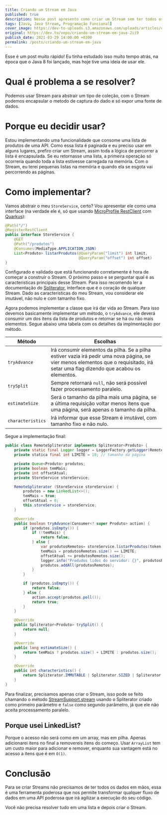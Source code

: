 ```yaml
---
title: Criando um Stream em Java
published: true
description: Nesse post apresento como criar um Stream sem ter todos os objetos em mãos.
tags: [Java, Java Stream, Programação Funcional]
cover_image: https://dev-to-uploads.s3.amazonaws.com/uploads/articles/crhubhovr57klr3zsc4a.jpg
original: https://dev.to/vepo/criando-um-stream-em-java-2ii9
publish_date: 2021-03-29 14:00:00 +0300
permalink: /posts/criando-um-stream-em-java
---
```


Esse é um post muito rápido! Eu tinha estudado isso muito tempo atrás, na época que o Java 8 foi lançado, mas hoje tive uma ideia de usar ele.

# Qual é problema a se resolver?

Podemos usar Stream para abstrair um tipo de coleção, com o Stream podemos encapsular o metodo de captura do dado e só expor uma fonte de dados.

# Porque eu decidir usar? 

Estou implementando uma funcionalidade que consome uma lista de produtos de uma API. Como essa lista é paginada e eu preciso usar em alguns lugares, prefiro criar um Stream, assim toda a lógica de percorrer a lista é encapsulada. Se eu retornasse uma lista, a primeira operação só ocorreria quando toda a lista estivesse carregada na memória. Com o Stream, eu terei pequenas listas na memória e quando ela se esgota vai percorrendo as páginas.

# Como implementar?

Vamos abstrair o meu `StoreService`, certo? Vou apresentar ele como uma interface (na verdade ele é, só que usando [MicroProfile RestClient](https://github.com/eclipse/microprofile-rest-client) com [Quarkus](https://quarkus.io/guides/rest-client)):

```java
@Path("/")
@RegisterRestClient
public interface StoreService { 
    @GET
    @Path("/produtos")
    @Consumes(MediaType.APPLICATION_JSON)
    List<Produto> listarProdutos(@QueryParam("limit") int limit,
                                 @QueryParam("offset") int offset)
}
```

Configurado e validado que está funcionando corretamente é hora de começar a construir o Stream. O próximo passo e se perguntar qual é as caracteristicas principais desse Stream. Para isso recomendo ler a documentação do [Spliterator](https://docs.oracle.com/javase/8/docs/api/java/util/Spliterator.html), interface que é o coração de qualquer Stream. Dado as caracteristicas do meu Stream, vou considerar ele imutável, não nulo e com tamanho fixo.

Agora podemos implementar a classe que irá dar vida ao Stream. Para isso devemos basicamente implementar um método, o `tryAdvance`, ele deverá consumir um dos itens da lista de produtos e retornar se há ou não mais elementos. Segue abaixo uma tabela com os detalhes da implmentação por método.

| Método | Escolhas |
|--------|----------|
| `tryAdvance` | Irá consumir elementos da pilha. Se a pilha estiver vazia irá pedir uma nova página, se vier menos elementos que o requisitado, irá setar uma flag dizendo que acabou os elementos. |
| `trySplit` | Sempre retornará `null`, não será possível fazer processamento paralelo. |
| `estimateSize` | Será o tamanho da pilha mais uma página, se a última requisição voltar menos itens que uma página, será apenas o tamanho da pilha. |
| `characteristics` | Irá informar que esse Stream é imutável, com tamanho fixo e não nulo. |


Segue a implementação final:

```java
public class RemoteSpliterator implements Spliterator<Produto> {
    private static final Logger logger = LoggerFactory.getLogger(RemoteSpliterator .class);
    private statica final int LIMITE = 10; // tamanho da página

    private Queue<Produto> produtos;
    private boolean temMais;
    private int offsetAtual;
    private StoreService storeService;

    RemoteSpliterator (StoreService storeService) {
        produtos = new LinkedList<>();
        temMais = true;
        offsetAtual = 0;
        this.storeService = storeService; 
    }

    @Override
    public boolean tryAdvance(Consumer<? super Produto> action) {
        if (produtos.isEmpty()) {
            if (!temMais) {
                return false;
            } else {
                var produtosRemotos= storeService.listarProdutos(token, LIMITE, offsetAtual);
                temMais = produtosRemotos.size() == LIMITE;
                offsetAtual += produtosRemotos.size();
                logger.info("Produdos lidos do servidor: {}", produtosRemotos);
                produtos.addAll(produtosRemotos);
            }
        }

        if (produtos.isEmpty()) {
            return false;
        } else {
            action.accept(produtos.poll());
            return true;
        }
    }

    @Override
    public Spliterator<Produto> trySplit() {
        return null;
    }

    @Override
    public long estimateSize() {
        return temMais ? produtos.size() + LIMITE : produtos.size();
    }

    @Override
    public int characteristics() {
        return Spliterator.IMMUTABLE | Spliterator.SIZED | Spliterator.NONNULL;
    }
}
```

Para finalizar, precisamos apenas criar o Stream, isso pode se feito chamando o método [StreamSupport.stream](https://docs.oracle.com/javase/8/docs/api/java/util/stream/StreamSupport.html#stream-java.util.Spliterator-boolean-) usando o Spliterator criado como primeiro parâmetro e `false` como segundo parâmetro, já que ele não aceita processamento paralelo.

## Porque usei LinkedList?
Porque o acesso não será como em um array, mas em pilha. Apenas adicionarei itens no final a removereis itens do começo. Usar `ArrayList` tem um custo maior para adicionar e remover, enquanto sua vantagem está no acesso a itens que é em `O(1)`.

# Conclusão

Para se criar Streams não precisamos de ter todos os dados em mãos, essa é uma ferramenta poderosa que nos permite transformar qualquer fluxo de dados em uma API poderosa que irá agilizar a execução do seu código. 

Você não precisa resolver tudo em uma lista e depois criar o Stream.